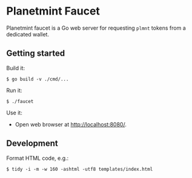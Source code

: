 # Planetmint Faucet

Planetmint faucet is a Go web server for requesting `plmnt` tokens from a dedicated wallet.

## Getting started

Build it:
```
$ go build -v ./cmd/...
```

Run it:
```
$ ./faucet
```

Use it:
- Open web browser at [http://localhost:8080/](http://localhost:8080/).

## Development

Format HTML code, e.g.:
```
$ tidy -i -m -w 160 -ashtml -utf8 templates/index.html
```
